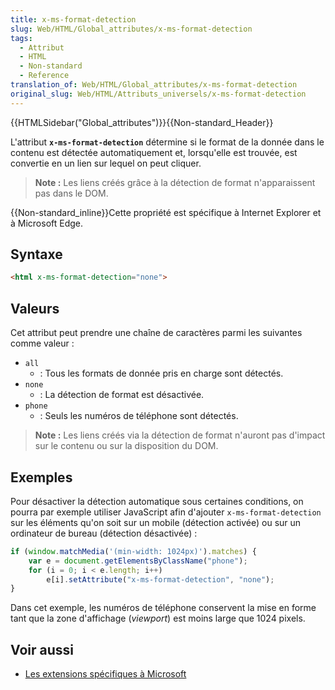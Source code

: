 ```yaml
---
title: x-ms-format-detection
slug: Web/HTML/Global_attributes/x-ms-format-detection
tags:
  - Attribut
  - HTML
  - Non-standard
  - Reference
translation_of: Web/HTML/Global_attributes/x-ms-format-detection
original_slug: Web/HTML/Attributs_universels/x-ms-format-detection
---
```

{{HTMLSidebar("Global_attributes")}}{{Non-standard_Header}}

L'attribut **`x-ms-format-detection`** détermine si le format de la donnée dans le contenu est détectée automatiquement et, lorsqu'elle est trouvée, est convertie en un lien sur lequel on peut cliquer.

> **Note :** Les liens créés grâce à la détection de format n'apparaissent pas dans le DOM.

{{Non-standard_inline}}Cette propriété est spécifique à Internet Explorer et à Microsoft Edge.

## Syntaxe

```html
<html x-ms-format-detection="none">
```

## Valeurs

Cet attribut peut prendre une chaîne de caractères parmi les suivantes comme valeur :

- `all`
  - : Tous les formats de donnée pris en charge sont détectés.
- `none`
  - : La détection de format est désactivée.
- `phone`
  - : Seuls les numéros de téléphone sont détectés.

> **Note :** Les liens créés via la détection de format n'auront pas d'impact sur le contenu ou sur la disposition du DOM.

## Exemples

Pour désactiver la détection automatique sous certaines conditions, on pourra par exemple utiliser JavaScript afin d'ajouter `x-ms-format-detection` sur les éléments qu'on soit sur un mobile (détection activée) ou sur un ordinateur de bureau (détection désactivée) :

```js
if (window.matchMedia('(min-width: 1024px)').matches) {
    var e = document.getElementsByClassName("phone");
    for (i = 0; i < e.length; i++)
        e[i].setAttribute("x-ms-format-detection", "none");
}
```

Dans cet exemple, les numéros de téléphone conservent la mise en forme tant que la zone d'affichage (_viewport_) est moins large que 1024 pixels.

## Voir aussi

- [Les extensions spécifiques à Microsoft](/fr/docs/Web/API/Microsoft_Extensions)
